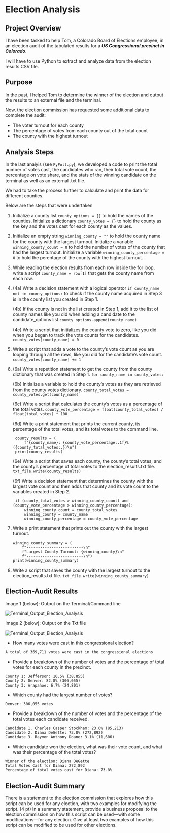 # Election Analysis

## Project Overview
I have been tasked to help Tom, a Colorado Board of Elections employee, in an election audit of the tabulated results for a ***US Congressional precinct in Colorado***. 

I will have to use Python to extract and analyze data from the election results CSV file. 

## Purpose

In the past, I helped Tom to determine the winner of the election and output the results to an external file and the terminal.

Now, the election commission has requested some additional data to complete the audit:
* The voter turnout for each county
* The percentage of votes from each county out of the total count
* The county with the highest turnout

## Analysis Steps
In the last analyis (see `PyPoll.py`), we developed a code to print the total number of votes cast, the candidates who ran, their total vote count, the percentage on vote share, and the stats of the winning candidate on the terminal as well as an external .txt file.

We had to take the process further to calculate and print the data for different counties.

Below are the steps that were undertaken

1. Initialize a county list `county_options = []` to hold the names of the counties. Initialize a dictionary `county_votes = {}` to hold the county as the key and the votes cast for each county as the values.
2. Initialize an empty string `winning_county = ""` to hold the county name for the county with the largest turnout. Initialize a variable `winning_county_count = 0` to hold the number of votes of the county that had the largest turnout. Initialize a variable `winning_county_percentage = 0` to hold the perentage of the county with the highest turnout.
3. While reading the election results from each row inside the for loop, write a script `county_name = row[1]` that gets the county name from each row.

4.
    (4a) Write a decision statement with a logical operator `if county_name not in county_options:` to check if the county name acquired in Step 3 is in the county list you created in Step 1.

    (4b) If the county is not in the list created in Step 1, add it to the list of county names like you did when adding a candidate to the candidate_options list `county_options.append(county_name)`

    (4c) Write a script that initializes the county vote to zero, like you did when you began to track the vote counts for the candidates. `county_votes[county_name] = 0`
    
5. Write a script that adds a vote to the county’s vote count as you are looping through all the rows, like you did for the candidate’s vote count. `county_votes[county_name] += 1`

6.
    (6a) Write a repetition statement to get the county from the county dictionary that was created in Step 1. `for county_name in county_votes:`
    
    (6b) Initialize a variable to hold the county’s votes as they are retrieved from the county votes dictionary. `county_total_votes = county_votes.get(county_name)`
    
    (6c) Write a script that calculates the county’s votes as a percentage of the total votes. `county_vote_percentage = float(county_total_votes) / float(total_votes) * 100`

    (6d) Write a print statement that prints the current county, its percentage of the total votes, and its total votes to the command line.
    
        county_results = (
            f"{county_name}: {county_vote_percentage:.1f}% ({county_total_votes:,})\n")
        print(county_results)
    
    (6e) Write a script that saves each county, the county’s total votes, and the county’s percentage of total votes to the election_results.txt file. `txt_file.write(county_results)`

    (6f) Write a decision statement that determines the county with the largest vote count and then adds that county and its vote count to the variables created in Step 2.
    
        if (county_total_votes > winning_county_count) and (county_vote_percentage > winning_county_percentage):
            winning_county_count = county_total_votes
            winning_county = county_name
            winning_county_percentage = county_vote_percentage 
        
         
7. Write a print statement that prints out the county with the largest turnout.

    ```
    winning_county_summary = (
        f"-------------------------\n"
        f"Largest County Turnout: {winning_county}\n"
        f"-------------------------\n")
    print(winning_county_summary)  
    ```
8. Write a script that saves the county with the largest turnout to the election_results.txt file.
`txt_file.write(winning_county_summary)`

## Election-Audit Results

Image 1 (below): Output on the Terminal/Command line

![Terminal_Output_Election_Analysis](./analysis/Terminal_Output_Election_Analysis.PNG)

Image 2 (below): Output on the Txt file

![Terminal_Output_Election_Analysis](./analysis/Txt_Output_Election_Analysis.PNG)

* How many votes were cast in this congressional election?

```
A total of 369,711 votes were cast in the congressional elections
```

* Provide a breakdown of the number of votes and the percentage of total votes for each county in the precinct.

```
County 1: Jefferson: 10.5% (38,855)
County 2: Denver: 82.8% (306,055)
County 3: Arapahoe: 6.7% (24,801)
```

* Which county had the largest number of votes?

```
Denver: 306,055 votes
```
* Provide a breakdown of the number of votes and the percentage of the total votes each candidate received.
```
Candidate 1. Charles Casper Stockham: 23.0% (85,213)
Candidate 2. Diana DeGette: 73.8% (272,892)
Candidate 3. Raymon Anthony Doane: 3.1% (11,606)
```

* Which candidate won the election, what was their vote count, and what was their percentage of the total votes?
```
Winner of the election: Diana DeGette
Total Votes Cast for Diana: 272,892
Percentage of total votes cast for Diana: 73.8%
```

## Election-Audit Summary 
There is a statement to the election commission that explores how this script can be used for any election, with two examples for modifying the script. (4 pt)
In a summary statement, provide a business proposal to the election commission on how this script can be used—with some modifications—for any election. Give at least two examples of how this script can be modified to be used for other elections.
